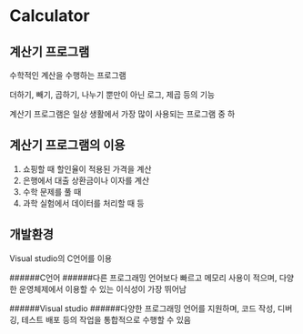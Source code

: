 Calculator
===========
계산기 프로그램
----------------

수학적인 계산을 수행하는 프로그램
  
더하기, 빼기, 곱하기, 나누기 뿐만이 아닌 로그, 제곱 등의 기능

계산기 프로그램은 일상 생활에서 가장 많이 사용되는 프로그램 중 하
  
계산기 프로그램의 이용
--------------------------

1. 쇼핑할 때 할인율이 적용된 가격을 계산 
2. 은행에서 대출 상환금이나 이자를 계산
3. 수학 문제를 풀 때
4. 과학 실험에서 데이터를 처리할 때 등
  
개발환경
---------
 
 Visual studio의 C언어를 이용
     
######C언어
######다른 프로그래밍 언어보다 빠르고 메모리 사용이 적으며, 다양한 운영체제에서 이용할 수 있는 이식성이 가장 뛰어남

######Visual studio
######다양한 프로그래밍 언어를 지원하며, 코드 작성, 디버깅, 테스트 배포 등의 작업을 통합적으로 수행할 수 있음

